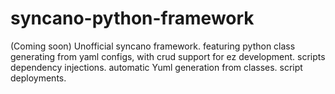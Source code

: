 # syncano-python-framework
(Coming soon) Unofficial syncano framework. featuring python class generating from yaml configs, with crud support for ez development. scripts dependency injections. automatic Yuml generation from classes. script deployments. 
